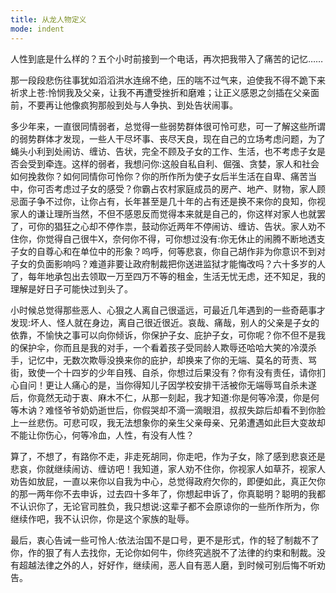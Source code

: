 ```yaml
---
title: 从龙人物定义
mode: indent
---
```


人性到底是什么样的？五个小时前接到一个电话，再次把我带入了痛苦的记忆……

那一段段悲伤往事犹如滔滔洪水连绵不绝，压的喘不过气来，迫使我不得不跪下来祈求上苍:怜悯我及父亲，让我不再遭受挫折和磨难；让正义感恩之剑插在父亲面前，不要再让他像疯狗那般到处与人争执、到处告状闹事。

多少年来，一直很同情弱者，总觉得一些弱势群体很可怜可悲，可一了解这些所谓的弱势群体才发现，一些人干尽坏事、丧尽天良，现在自己的立场考虑问题，为了蝇头小利到处闹访、缠访、告状，完全不顾及子女的工作、生活，也不考虑子女是否会受到牵连。这样的弱者，我想问你:这般自私自利、倔强、贪婪，家人和社会如何挽救你？如何同情你可怜你？你的所作所为使子女后半生活在自卑、痛苦当中，你可否考虑过子女的感受？你霸占农村家庭成员的房产、地产、财物，家人顾忌面子争不过你，让你占有，长年甚至是几十年的占有还是换不来你的良知，你视家人的谦让理所当然，不但不感恩反而觉得本来就是自己的，你这样对家人也就罢了，可你的猖狂之心却不停作祟，鼓动你近两年不停闹访、缠访、告状。家人劝不住你，你觉得自己很牛X，奈何你不得，可你想过没有:你无休止的闹腾不断地透支子女的自尊心和在单位中的形象？呜呼，何等悲哀，你自己胡作非为你意识不到对子女的负面影响吗？难道非要让政府制裁把你送进监狱才能悔改吗？六十多岁的人了，每年地承包出去领取一万至四万不等的租金，生活无忧无虑，还不知足，我的理解是好日子可能快过到头了。

小时候总觉得那些恶人、心狠之人离自己很遥远，可最近几年遇到的一些奇葩事才发现:坏人、怪人就在身边，离自己很近很近。哀哉、痛哉，别人的父亲是子女的依靠，不愉快之事可以向你倾诉，你保护子女、庇护子女，可你呢？你不但不是我的保护伞，你而且是我的对手，一个看着孩子受同龄人欺辱还哈哈大笑的冷漠杀手，记忆中，无数次欺辱没换来你的庇护，却换来了你的无端、莫名的苛责、骂街，致使一个十四岁的少年自残、自杀，你想过后果没有？你有没有责任，请你扪心自问！更让人痛心的是，当你得知儿子因学校安排干活被你无端辱骂自杀未遂后，你竟然无动于衷、麻木不仁，从那一刻起，我才知道:你是何等冷漠，你是何等木讷？难怪爷爷奶奶逝世后，你假哭却不滴一滴眼泪，叔叔失踪后却看不到你脸上一丝悲伤。可悲可叹，我无法想象你的亲生父亲母亲、兄弟遭遇如此巨大变故却不能让你伤心，何等冷血，人性，有没有人性？

算了，不想了，有路你不走，非走死胡同，你走吧，作为子女，除了感到悲哀还是悲哀，你就继续闹访、缠访吧！我知道，家人劝不住你，你视家人如草芥，视家人劝告如放屁，一直以来你以自我为中心，总觉得政府欠你的，即便如此，真正欠你的那一两年你不去申诉，过去四十多年了，你想起申诉了，你真聪明？聪明的我都不认识你了，无论官司胜负，我只想说:这辈子都不会原谅你的一些所作所为，你继续作吧，我不认识你，你是这个家族的耻辱。

最后，衷心告诫一些可怜人:依法治国不是口号，更不是形式，作的轻了制裁不了你，作的狠了有人去找你，无论你如何牛，你终究逃脱不了法律的约束和制裁。没有超越法律之外的人，好好作，继续闹，恶人自有恶人磨，到时候可别后悔不听劝告。